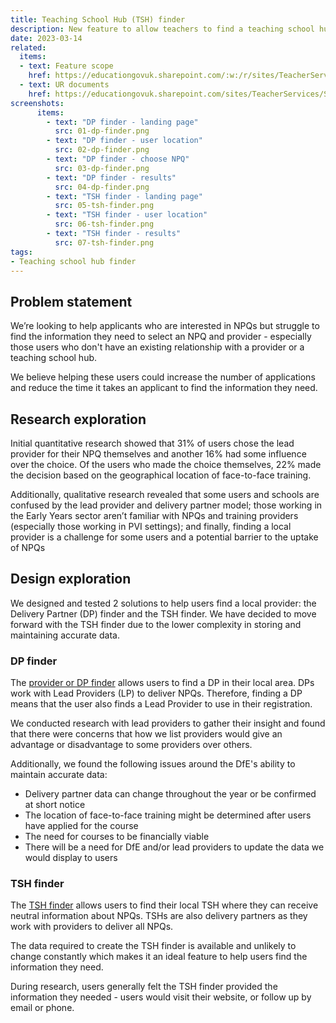 ```yaml
---
title: Teaching School Hub (TSH) finder
description: New feature to allow teachers to find a teaching school hub near them
date: 2023-03-14
related:
  items:
  - text: Feature scope
    href: https://educationgovuk.sharepoint.com/:w:/r/sites/TeacherServices/_layouts/15/Doc.aspx?sourcedoc=%7BF037624B-BAD0-5A44-134B-E78F9C34FE60%7D&file=Provider%20finder%20feature%20options.docx&action=default&mobileredirect=true&cid=c4e47514-1435-4e35-8d00-bdbe95f41966
  - text: UR documents
    href: https://educationgovuk.sharepoint.com/sites/TeacherServices/Shared%20Documents/Forms/AllItems.aspx?csf=1&web=1&e=PyIvLH&cid=b2dd88dd%2Dad3d%2D4676%2D81a7%2D14da849e710c&RootFolder=%2Fsites%2FTeacherServices%2FShared%20Documents%2FTeacher%20Continuous%20Professional%20Development%2FTeacher%20CPD%20Team%2F13%2E%20Schools%20and%20Teachers%20Team%2FUser%20Research%2FNPQ%20research%2FNPQ%20Awareness%20%2D%20usability%20testing&FolderCTID=0x01200092C9D944F2620E428BB9FD90D175D0B2 
screenshots:
      items:
        - text: "DP finder - landing page"
          src: 01-dp-finder.png
        - text: "DP finder - user location"
          src: 02-dp-finder.png
        - text: "DP finder - choose NPQ"
          src: 03-dp-finder.png
        - text: "DP finder - results"
          src: 04-dp-finder.png
        - text: "TSH finder - landing page"
          src: 05-tsh-finder.png
        - text: "TSH finder - user location"
          src: 06-tsh-finder.png
        - text: "TSH finder - results"
          src: 07-tsh-finder.png
tags:
- Teaching school hub finder
---
```


## Problem statement

We’re looking to help applicants who are interested in NPQs but struggle to find the information they need to select an NPQ and provider - especially those users who don't have an existing relationship with a provider or a teaching school hub.

We believe helping these users could increase the number of applications and reduce the time it takes an applicant to find the information they need.

## Research exploration

Initial quantitative research showed that 31% of users chose the lead provider for their NPQ themselves and another 16% had some influence over the choice. Of the users who made the choice themselves, 22% made the decision based on the geographical location of face-to-face training.

Additionally, qualitative research revealed that some users and schools are confused by the lead provider and delivery partner model; those working in the Early Years sector aren’t familiar with NPQs and training providers (especially those working in PVI settings); and finally, finding a local provider is a challenge for some users and a potential barrier to the uptake of NPQs

## Design exploration

We designed and tested 2 solutions to help users find a local provider: the Delivery Partner (DP) finder and the TSH finder. We have decided to move forward with the TSH finder due to the lower complexity in storing and maintaining accurate data.

### DP finder

The [provider or DP finder](https://npq-prototype.herokuapp.com/pdtl/tsh-finder-4/start-finder) allows users to find a DP in their local area. DPs work with Lead Providers (LP) to deliver NPQs. Therefore, finding a DP means that the user also finds a Lead Provider to use in their registration.

We conducted research with lead providers to gather their insight and found that there were concerns that how we list providers would give an advantage or disadvantage to some providers over others.

Additionally, we found the following issues around the DfE's ability to maintain accurate data:
- Delivery partner data can change throughout the year or be confirmed at short notice
- The location of face-to-face training might be determined after users have applied for the course
- The need for courses to be financially viable
- There will be a need for DfE and/or lead providers to update the data we would display to users

### TSH finder

The [TSH finder](https://npq-prototype.herokuapp.com/pdtl/tsh-finder-1/start-finder) allows users to find their local TSH where they can receive neutral information about NPQs. TSHs are also delivery partners as they work with providers to deliver all NPQs.

The data required to create the TSH finder is available and unlikely to change constantly which makes it an ideal feature to help users find the information they need.

During research, users generally felt the TSH finder provided the information they needed - users would visit their website, or follow up by email or phone.
